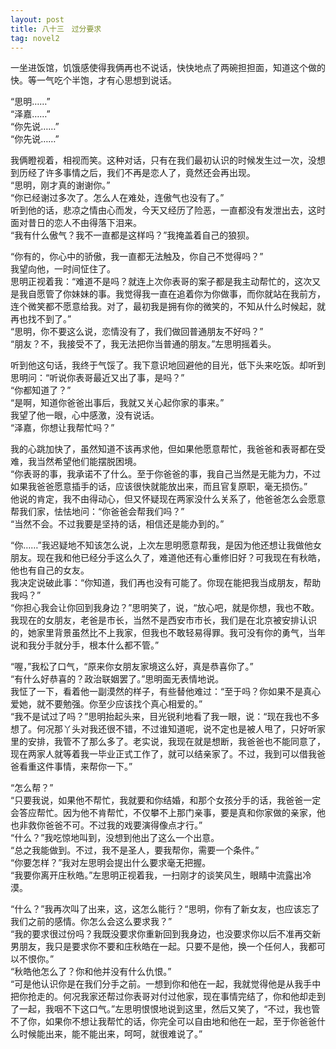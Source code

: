 ```yaml
---
layout: post
title: 八十三　过分要求
tag: novel2
---
```


一坐进饭馆，饥饿感使得我俩再也不说话，快快地点了两碗担担面，知道这个做的快。等一气吃个半饱，才有心思想到说话。

“思明……”<br />
“泽嘉……”<br />
“你先说……”<br />
“你先说……”

我俩瞪视着，相视而笑。这种对话，只有在我们最初认识的时候发生过一次，没想到历经了许多事情之后，我们不再是恋人了，竟然还会再出现。<br />
“思明，刚才真的谢谢你。”<br />
“你已经谢过多次了。怎么人在难处，连傲气也没有了。”<br />
听到他的话，悲凉之情由心而发，今天又经历了险恶，一直都没有发泄出去，这时面对昔日的恋人不由得落下泪来。<br />
“我有什么傲气？我不一直都是这样吗？”我掩盖着自己的狼狈。

“你有的，你心中的骄傲，我一直都无法触及，你自己不觉得吗？”<br />
我望向他，一时间怔住了。<br />
思明正视着我：“难道不是吗？就连上次你表哥的案子都是我主动帮忙的，这次又是我自愿管了你妹妹的事。我觉得我一直在追着你为你做事，而你就站在我前方，连个微笑都不愿意给我。对了，最初我是拥有你的微笑的，不知从什么时候起，就再也找不到了。”<br />
“思明，你不要这么说，恋情没有了，我们做回普通朋友不好吗？”<br />
“朋友？不，我接受不了，我无法把你当普通的朋友。”左思明摇着头。

听到他这句话，我终于气馁了。我下意识地回避他的目光，低下头来吃饭。却听到思明问：“听说你表哥最近又出了事，是吗？”<br />
“你都知道了？”<br />
“是啊，知道你爸爸出事后，我就又关心起你家的事来。”<br />
我望了他一眼，心中感激，没有说话。<br />
“泽嘉，你想让我帮忙吗？”

我的心跳加快了，虽然知道不该再求他，但如果他愿意帮忙，我爸爸和表哥都在受难，我当然希望他们能摆脱困境。<br />
“你表哥的事，我承诺不了什么。至于你爸爸的事，我自己当然是无能为力，不过如果我爸爸愿意插手的话，应该很快就能放出来，而且官复原职，毫无损伤。”<br />
他说的肯定，我不由得动心，但又怀疑现在两家没什么关系了，他爸爸怎么会愿意帮我们家，怯怯地问：“你爸爸会帮我们吗？”<br />
“当然不会。不过我要是坚持的话，相信还是能办到的。”

“你……”我迟疑地不知该怎么说，上次左思明愿意帮我，是因为他还想让我做他女朋友。现在我和他已经分手这么久了，难道他还有心重修旧好？可我现在有秋皓，他也有自己的女友。<br />
我决定说破此事：“你知道，我们再也没有可能了。你现在能把我当成朋友，帮助我吗？”<br />
“你担心我会让你回到我身边？”思明笑了，说，“放心吧，就是你想，我也不敢。我现在的女朋友，老爸是市长，当然不是西安市市长，我们是在北京被安排认识的，她家里背景虽然比不上我家，但我也不敢轻易得罪。我可没有你的勇气，当年说和我分手就分手，根本什么都不管。”

“喔，”我松了口气，“原来你女朋友家境这么好，真是恭喜你了。”<br />
“有什么好恭喜的？政治联姻罢了。”思明面无表情地说。<br />
我怔了一下，看着他一副漠然的样子，有些替他难过：“至于吗？你如果不是真心爱她，就不要勉强。你至少应该找个真心相爱的。”<br />
“我不是试过了吗？”思明抬起头来，目光锐利地看了我一眼，说：“现在我也不多想了。何况那丫头对我还很不错，不过谁知道呢，说不定也是被人甩了，只好听家里的安排，我管不了那么多了。老实说，我现在就是想断，我爸爸也不能同意了，现在两家人就等着我一毕业正式工作了，就可以结亲家了。不过，我到可以借我爸爸看重这件事情，来帮你一下。”

“怎么帮？”<br />
“只要我说，如果他不帮忙，我就要和你结婚，和那个女孩分手的话，我爸爸一定会答应帮忙。因为他不肯帮忙，不仅攀不上那门亲事，要是真和你家做的亲家，他也非救你爸爸不可。不过我的戏要演得像点才行。”<br />
“什么？”我吃惊地叫到，没想到他出了这么一个出意。<br />
“总之我能做到。不过，我不是圣人，要我帮你，需要一个条件。”<br />
“你要怎样？”我对左思明会提出什么要求毫无把握。<br />
“我要你离开庄秋皓。”左思明正视着我，一扫刚才的谈笑风生，眼睛中流露出冷漠。

“什么？”我再次叫了出来，这，这怎么能行？“思明，你有了新女友，也应该忘了我们之前的感情。你怎么会这么要求我？”<br />
“我的要求很过份吗？我既没要求你重新回到我身边，也没要求你以后不准再交新男朋友，我只是要求你不要和庄秋皓在一起。只要不是他，换一个任何人，我都可以不恨你。”<br />
“秋皓他怎么了？你和他并没有什么仇恨。”<br />
“可是他认识你是在我们分手之前。一想到你和他在一起，我就觉得他是从我手中把你抢走的。何况我家还帮过你表哥对付过他家，现在事情完结了，你和他却走到了一起，我咽不下这口气。”左思明恨恨地说到这里，然后又笑了，“不过，我也管不了你，如果你不想让我帮忙的话，你完全可以自由地和他在一起，至于你爸爸什么时候能出来，能不能出来，呵呵，就很难说了。”
